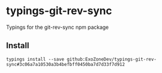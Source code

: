 # typings-git-rev-sync
Typings for the git-rev-sync npm package 

## Install
`typings install --save github:ExoZoneDev/typings-git-rev-sync#3c06a7a10530a3b4befbff0450ba7d7d33f7d912`
